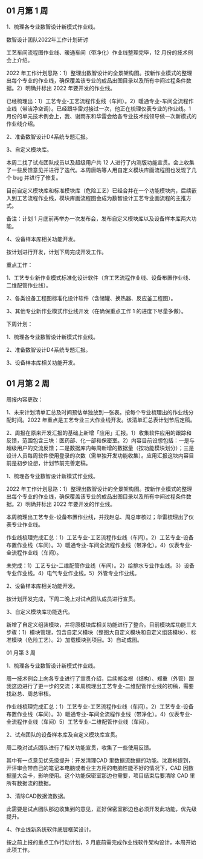 ## 01 月第 1 周

1、梳理各专业数智设计新模式作业线。

数智设计团队2022年工作计划研讨

工艺车间流程图作业线、暖通车间（带净化）作业线整理完毕，12 月份的技术例会上介绍。

2022 年工作计划思路：1）整理出数智设计的全景架构图。按新作业模式的整理出每个专业的作业线，确保覆盖该专业的成品出图目录以及所有中间过程条件数据。2）明确并标出 2022 年要开发的作业线。

已经梳理出：1）工艺专业-工艺流程作业线（车间）。2）暖通专业-车间全流程作业线（带洁净空调）。已经跟华雷对接过一次，他正在梳理仪表专业的作业线。1 月份的单元技术例会上，我、谢雨东和华雷会给各专业技术线领导做一次新模式的作业线介绍。

2、准备数智设计D4系统专题汇报。

3、自定义模块库。

本周二找了试点团队成员以及超级用户共 12 人进行了内测版功能宣贯。会上收集了一些反馈意见并进行了迭代。本周唐皓等人用自定义模块库画流程图也发现了几个 bug 并进行了修复。

目前自定义模块库和标准模块库（危险工艺）已经合并在一个功能模块内，后续嵌入到工艺流程作业线，模块库画流程图会成为数智设计工艺专业画流程的主推方式。

备注：计划 1 月底前再举办一次发布会，发布自定义模块库以及设备样本库两大功能。

4、设备样本库相关功能开发。

按计划进行开发，计划下周完成开发工作。

重点工作：

1、工艺专业新作业模式标准化设计软件（含工艺流程作业线、设备布置作业线、二维配管作业线）。

2、各类设备工程图标准化设计软件（含储罐、换热器、反应釜工程图）。

3、其他专业新作业模式作业线开发（在确保重点工作 1 的进度下尽量多做）。

下周计划：

1、梳理各专业数智设计新模式作业线。

2、准备数智设计D4系统专题汇报。

3、设备样本库相关功能开发。

## 01 月第 2 周

周报内容更改：

1、未来计划清单汇总及时间预估单独放到一张表。按每个专业梳理出的作业线分配时间。2022 年重点是工艺专业三大作业线开发。该清单汇总表计划节后定稿。

2、周报在原来开发汇报的基础上新增「应用」汇报。1）收集软件应用的跟踪和反馈，范围包含三块：医药部、化一部和保密室。2）内容目前设想包括：一是与超级用户的交流反馈；二是数据库内每周新增的数据量（按功能模块划分）；三是设计人员每周软件使用登录的次数（需单独开发功能收集）。应用汇报这块内容目前是初步设想，计划节前完善定稿。

1、梳理各专业数智设计新模式作业线。

2022 年工作计划思路：1）整理出数智设计的全景架构图。按新作业模式的整理出每个专业的作业线，确保覆盖该专业的成品出图目录以及所有中间过程条件数据。2）明确并标出 2022 年要开发的作业线。

本周梳理出工艺专业-设备布置作业线，并找赵总、周总审核过；华雷梳理出了仪表专业作业线。

作业线梳理完成汇总：1）工艺专业-工艺流程作业线（车间）。2）工艺专业-设备布置作业线（车间）。3）暖通专业-车间全流程作业线（带净化）。4）仪表专业-全流程作业线（车间）。

未完成：1）工艺专业-二维配管作业线（车间）。2）给排水专业作业线。3）设备专业作业线。4）电气专业作业线。5）外管专业作业线。

2、设备样本库相关功能开发。

按计划开发完成，下周二晚上对试点团队成员进行宣贯。

3、自定义模块库功能迭代。

新增了自定义组装模块，并将原模块库相关功能进行了整合。目前模块库功能三大步骤：1）模块管理，包含自定义模块（整图大自定义模块和自定义组装模块）、标准模块（危险工艺）。2）加载模块到项目。3）自动成图。

01 月第 3 周

1、梳理各专业数智设计新模式作业线。

周一技术例会上向各专业进行了宣贯介绍，后续郑金根（结构）、郑重（外管）跟我这边进行了更一步的交流；本周梳理出工艺专业-二维配管作业线的初稿，需要找赵总、周总审核。

作业线梳理完成汇总：1）工艺专业-工艺流程作业线（车间）。2）工艺专业-设备布置作业线（车间）。3）暖通专业-车间全流程作业线（带净化）。4）仪表专业-全流程作业线（车间）5）工艺专业-二维配管作业线（车间）。

2、试点团队的设备样本库及自定义模块库宣贯。

周二晚对试点团队进行了相关功能宣贯，收集了一些使用反馈。

其中有一点意见优先级提升：开发清理CAD 里数据流数据的功能。沈嘉彬提到，开评审会带自己的笔记本电脑或者业主方用的电脑性能不好的情况下，CAD 因数据量大会卡，影响使用。这个功能保密室那边也需要，项目结束后要清除 CAD 里所有数据流的数据。

3、清除CAD数据流数据。

此需要是试点团队那边收集到的意见，正好保密室那边也必须开发此功能，优先级提升。

4、作业线新系统软件底层框架设计。

按之前上报的重点工作行动计划，3 月底前需完成作业线软件架构设计，本周开始此项工作。
